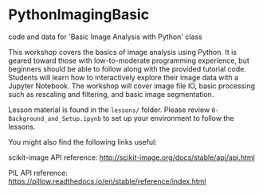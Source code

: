 # PythonImagingBasic
code and data for 'Basic Image Analysis with Python' class

This workshop covers the basics of image analysis using Python. It is geared toward those with low-to-moderate programming experience, but beginners should be able to follow along with the provided tutorial code. Students will learn how to interactively explore their image data with a Jupyter Notebook. The workshop will cover image file IO, basic processing such as rescaling and filtering, and basic image segmentation.

Lesson material is found in the `lessons/` folder. Please review `0-Background_and_Setup.ipynb` to set up your environment to follow the lessons.

You might also find the following links useful:

scikit-image API reference: http://scikit-image.org/docs/stable/api/api.html

PIL API reference: https://pillow.readthedocs.io/en/stable/reference/index.html 
